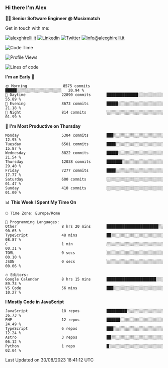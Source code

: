 ### Hi there I'm Alex

👨‍💻 __Senior Software Engineer @ Musixmatch__

Get in touch with me:

[![alexghirelli.it](https://img.shields.io/static/v1?label=1gh.dev&message=%20&color=red&logo=&style=flat-square&logoColor=white)](https://1gh.dev/)
[![Linkedin](https://img.shields.io/static/v1?label=Linkedin&message=%20&color=blue&logo=Linkedin&style=flat-square&logoColor=white)](https://linkedin.com/in/alexghirelli)
[![Twitter](https://img.shields.io/static/v1?label=Twitter&message=%20&color=blue&logo=Twitter&style=flat-square&logoColor=white)](https://twitter.com/alexGhirelli)
[![info@alexghirelli.it](https://img.shields.io/static/v1?label=info@alexghirelli.it&message=%20&color=red&logo=gmail&style=flat-square&logoColor=white)](mailto:info@alexghirelli.it)

<!--START_SECTION:waka-->
![Code Time](http://img.shields.io/badge/Code%20Time-7%2C540%20hrs%2010%20mins-blue)

![Profile Views](http://img.shields.io/badge/Profile%20Views-5-blue)

![Lines of code](https://img.shields.io/badge/From%20Hello%20World%20I%27ve%20Written-105.6%20million%20lines%20of%20code-blue)

**I'm an Early 🐤** 

```text
🌞 Morning                8575 commits        █████░░░░░░░░░░░░░░░░░░░░   20.94 % 
🌆 Daytime                22890 commits       ██████████████░░░░░░░░░░░   55.89 % 
🌃 Evening                8673 commits        █████░░░░░░░░░░░░░░░░░░░░   21.18 % 
🌙 Night                  814 commits         ░░░░░░░░░░░░░░░░░░░░░░░░░   01.99 % 
```
📅 **I'm Most Productive on Thursday** 

```text
Monday                   5304 commits        ███░░░░░░░░░░░░░░░░░░░░░░   12.95 % 
Tuesday                  6501 commits        ████░░░░░░░░░░░░░░░░░░░░░   15.87 % 
Wednesday                8822 commits        █████░░░░░░░░░░░░░░░░░░░░   21.54 % 
Thursday                 12038 commits       ███████░░░░░░░░░░░░░░░░░░   29.40 % 
Friday                   7277 commits        ████░░░░░░░░░░░░░░░░░░░░░   17.77 % 
Saturday                 600 commits         ░░░░░░░░░░░░░░░░░░░░░░░░░   01.47 % 
Sunday                   410 commits         ░░░░░░░░░░░░░░░░░░░░░░░░░   01.00 % 
```


📊 **This Week I Spent My Time On** 

```text
🕑︎ Time Zone: Europe/Rome

💬 Programming Languages: 
Other                    8 hrs 20 mins       ███████████████████████░░   90.65 % 
TypeScript               48 mins             ██░░░░░░░░░░░░░░░░░░░░░░░   08.87 % 
C                        1 min               ░░░░░░░░░░░░░░░░░░░░░░░░░   00.31 % 
TOML                     0 secs              ░░░░░░░░░░░░░░░░░░░░░░░░░   00.10 % 
JSON                     0 secs              ░░░░░░░░░░░░░░░░░░░░░░░░░   00.06 % 

🔥 Editors: 
Google Calendar          8 hrs 15 mins       ██████████████████████░░░   89.73 % 
VS Code                  56 mins             ███░░░░░░░░░░░░░░░░░░░░░░   10.27 % 
```

**I Mostly Code in JavaScript** 

```text
JavaScript               18 repos            █████████░░░░░░░░░░░░░░░░   36.73 % 
PHP                      12 repos            ██████░░░░░░░░░░░░░░░░░░░   24.49 % 
TypeScript               6 repos             ███░░░░░░░░░░░░░░░░░░░░░░   12.24 % 
Astro                    3 repos             ██░░░░░░░░░░░░░░░░░░░░░░░   06.12 % 
Python                   1 repo              █░░░░░░░░░░░░░░░░░░░░░░░░   02.04 % 
```




 Last Updated on 30/08/2023 18:41:12 UTC
<!--END_SECTION:waka-->
